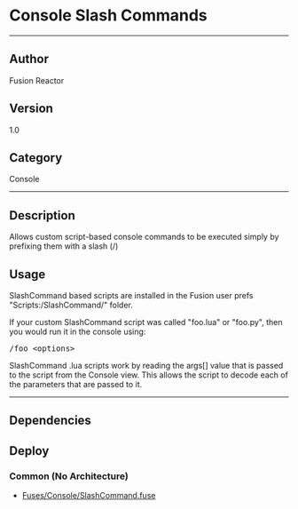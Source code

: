 # Console Slash Commands
___

## Author
Fusion Reactor

## Version
1.0

## Category
Console

___

## Description
<p>Allows custom script-based console commands to be executed simply by prefixing them with a slash (/)</p>
	
<h2>Usage</h2>

<p>SlashCommand based scripts are installed in the Fusion user prefs "Scripts:/SlashCommand/" folder.</p>

<p>If your custom SlashCommand script was called "foo.lua" or "foo.py", then you would run it in the console using:</p>
<pre>/foo &lt;options&gt;</pre>

<p>SlashCommand .lua scripts work by reading the args[] value that is passed to the script from the Console view. This allows the script to decode each of the parameters that are passed to it.</p>

___

## Dependencies

## Deploy

### Common (No Architecture)

<ul>
<li><a href="https://gitlab.com/WeSuckLess/Reactor/-/blob/master/Atoms/com.wesuckless.SlashCommand/Fuses/Console/SlashCommand.fuse?ref_type=heads">Fuses/Console/SlashCommand.fuse</a></li>
</ul>
